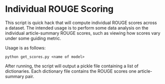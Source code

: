 # Individual ROUGE Scoring
This script is quick hack that will compute individual ROUGE scores across a dataset.
The intended usage is to perform some data analysis on the individual article-summary ROUGE scores, such as viewing how scores vary under some guiding metric.


Usage is as follows:

``
python get_scores.py <name of model>
``

After running, the script will output a pickle file containing a list of dictionaries. Each dictionary file contains the ROUGE scores one article-summary pair.
